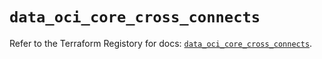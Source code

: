 # `data_oci_core_cross_connects`

Refer to the Terraform Registory for docs: [`data_oci_core_cross_connects`](https://registry.terraform.io/providers/oracle/oci/6.18.0/docs/data-sources/core_cross_connects).
